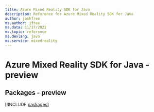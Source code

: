 ```yaml
---
title: Azure Mixed Reality SDK for Java
description: Reference for Azure Mixed Reality SDK for Java
author: joshfree
ms.author: jfree
ms.data: 11/17/2022
ms.topic: reference
ms.devlang: java
ms.service: mixedreality
---
```

# Azure Mixed Reality SDK for Java - preview
## Packages - preview
[!INCLUDE [packages](mixed-reality-index.md)]
